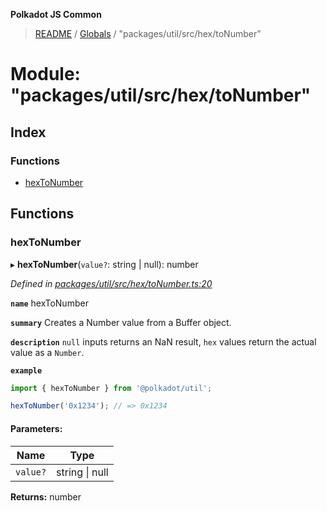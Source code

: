 **Polkadot JS Common**

> [README](../README.md) / [Globals](../globals.md) / "packages/util/src/hex/toNumber"

# Module: "packages/util/src/hex/toNumber"

## Index

### Functions

* [hexToNumber](_packages_util_src_hex_tonumber_.md#hextonumber)

## Functions

### hexToNumber

▸ **hexToNumber**(`value?`: string \| null): number

*Defined in [packages/util/src/hex/toNumber.ts:20](https://github.com/polkadot-js/common/blob/13ae8665/packages/util/src/hex/toNumber.ts#L20)*

**`name`** hexToNumber

**`summary`** Creates a Number value from a Buffer object.

**`description`** 
`null` inputs returns an NaN result, `hex` values return the actual value as a `Number`.

**`example`** 
<BR>

```javascript
import { hexToNumber } from '@polkadot/util';

hexToNumber('0x1234'); // => 0x1234
```

#### Parameters:

Name | Type |
------ | ------ |
`value?` | string \| null |

**Returns:** number

